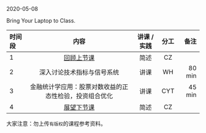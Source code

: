 2020-05-08

Bring Your Laptop to Class. 

| 时间段 |  内容    | 讲课 / 实践 |  分工  |备注       |
| :---|   :----:   |   :----:    | :----: | ---: |
|  1  | [回顾上节课](../WW11/WW11-Plan.md)    |  简述   |    CZ    |        |
|  2  | 深入讨论技术指标与信号系统  |  讲课   |    WH     |   80 min    |
|  3  | 金融统计学应用：股票对数收益的正态性检验，投资组合优化  | 讲课  |   CYT   |  45 min  |  
|  4  | [展望下节课](../WW13/WW13-Plan.md)     |  简述   |  CZ    |        |


大家注意：勿上传``有版权``的课程参考资料。
